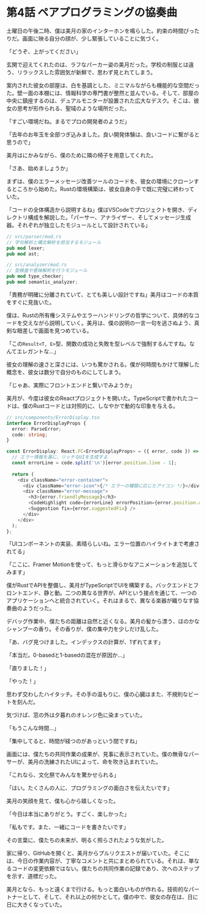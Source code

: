# 第4話 ペアプログラミングの協奏曲

土曜日の午後二時、僕は美月の家のインターホンを鳴らした。約束の時間ぴったりだ。画面に映る自分の顔が、少し緊張していることに気づく。

「どうぞ、上がってください」

玄関で迎えてくれたのは、ラフなパーカー姿の美月だった。学校の制服とは違う、リラックスした雰囲気が新鮮で、思わず見とれてしまう。

案内された彼女の部屋は、白を基調とした、ミニマルながらも機能的な空間だった。壁一面の本棚には、情報科学の専門書が整然と並んでいる。そして、部屋の中央に鎮座するのは、デュアルモニターが設置された広大なデスク。そこは、彼女の思考が形作られる、聖域のような場所だった。

「すごい環境だね。まるでプロの開発者のようだ」

「去年のお年玉を全部つぎ込みました。良い開発体験は、良いコードに繋がると思うので」

美月はにかみながら、僕のために隣の椅子を用意してくれた。

「さあ、始めましょうか」

まずは、僕のエラーメッセージ改善ツールのコードを、彼女の環境にクローンするところから始めた。Rustの環境構築は、彼女自身の手で既に完璧に終わっていた。

「コードの全体構造から説明するね」僕はVSCodeでプロジェクトを開き、ディレクトリ構成を解説した。「パーサー、アナライザー、そしてメッセージ生成器。それぞれが独立したモジュールとして設計されている」

```rust
// src/parser/mod.rs
// 字句解析と構文解析を担当するモジュール
pub mod lexer;
pub mod ast;

// src/analyzer/mod.rs
// 型検査や意味解析を行うモジュール
pub mod type_checker;
pub mod semantic_analyzer;
```

「責務が明確に分離されていて、とても美しい設計ですね」美月はコードの本質をすぐに見抜いた。

僕は、Rustの所有権システムやエラーハンドリングの哲学について、具体的なコードを交えながら説明していく。美月は、僕の説明の一言一句を逃さぬよう、真剣な眼差しで画面を見つめている。

「この`Result<T, E>`型、関数の成功と失敗を型レベルで強制するんですね。なんてエレガントな…」

彼女の理解の速さと深さには、いつも驚かされる。僕が何時間もかけて理解した概念を、彼女は数分で自分のものにしてしまう。

「じゃあ、実際にフロントエンドと繋いでみようか」

美月が、今度は彼女のReactプロジェクトを開いた。TypeScriptで書かれたコードは、僕のRustコードとは対照的に、しなやかで動的な印象を与える。

```typescript
// src/components/ErrorDisplay.tsx
interface ErrorDisplayProps {
  error: ParseError;
  code: string;
}

const ErrorDisplay: React.FC<ErrorDisplayProps> = ({ error, code }) => {
  // エラー情報を基に、リッチなUIを生成する
  const errorLine = code.split('\n')[error.position.line - 1];
  
  return (
    <div className="error-container">
      <div className="error-icon">{/* エラーの種類に応じたアイコン */}</div>
      <div className="error-message">
        <h3>{error.friendlyMessage}</h3>
        <CodeHighlight code={errorLine} errorPosition={error.position.column} />
        <Suggestion fix={error.suggestedFix} />
      </div>
    </div>
  );
};
```

「UIコンポーネントの実装、素晴らしいね。エラー位置のハイライトまで考慮されてる」

「ここに、Framer Motionを使って、もっと滑らかなアニメーションを追加してみます」

僕がRustでAPIを整備し、美月がTypeScriptでUIを構築する。バックエンドとフロントエンド、静と動。二つの異なる世界が、APIという接点を通じて、一つのアプリケーションへと統合されていく。それはまるで、異なる楽器が織りなす協奏曲のようだった。

デバッグ作業中、僕たちの距離は自然と近くなる。美月の髪から漂う、ほのかなシャンプーの香り。その香りが、僕の集中力を少しだけ乱した。

「あ、バグ見つけました。インデックスの計算が、1ずれてます」

「本当だ。0-basedと1-basedの混在が原因か…」

「直りました！」

「やった！」

思わず交わしたハイタッチ。その手の温もりに、僕の心臓はまた、不規則なビートを刻んだ。

気づけば、窓の外は夕暮れのオレンジ色に染まっていた。

「もうこんな時間…」

「集中してると、時間が経つのがあっという間ですね」

画面には、僕たちの共同作業の成果が、見事に表示されていた。僕の無骨なパーサーが、美月の洗練されたUIによって、命を吹き込まれていた。

「これなら、文化祭でみんなを驚かせられる」

「はい。たくさんの人に、プログラミングの面白さを伝えたいです」

美月の笑顔を見て、僕も心から嬉しくなった。

「今日は本当にありがとう。すごく、楽しかった」

「私もです。また、一緒にコードを書きたいです」

その言葉に、僕たちの未来が、明るく照らされたような気がした。

家に帰り、GitHubを開くと、美月からプルリクエストが届いていた。そこには、今日の作業内容が、丁寧なコメントと共にまとめられている。それは、単なるコードの変更依頼ではない。僕たちの共同作業の記録であり、次へのステップを示す、道標だった。

美月となら、もっと遠くまで行ける。もっと面白いものが作れる。技術的なパートナーとして、そして、それ以上の何かとして。僕の中で、彼女の存在は、日に日に大きくなっていた。
